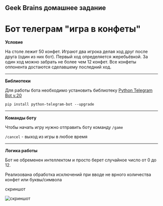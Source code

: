 ## Geek Brains домашнее задание
# Бот телеграм "игра в конфеты"

**Условие**

На столе лежит 50 конфет. Играют два игрока делая ход друг после друга (один из них бот). Первый ход определяется жеребьёвкой. За один ход можно забрать не более чем 12 конфет. Все конфеты оппонента достаются сделавшему последний ход.

---
**Библиотеки**

Для работы бота необходимо установить библиотеку [Python Telegram Bot v.20](https://docs.python-telegram-bot.org/en/stable/# "Описание")

<code>pip install python-telegram-bot --upgrade</code>

---
**Команды боту**

Чтобы начать игру нужно отправить боту команду <code>/game</code>

<code>/cancel</code> - выход из игры в любое время

---
**Логика работы**

Бот не обременен интеллектом и просто берет случайное число от 0 до 12.

Реализована обработка исключений при вводе не врного количества конфет или буквы/символа

скриншот

<image src="https://i.ibb.co/VBnwgfw/2023-02-02-16-35-19.png" alt="скриншот">
